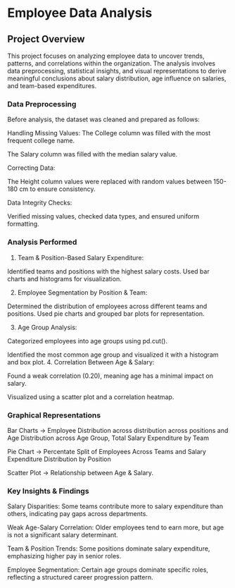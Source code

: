 # Employee Data Analysis 

 ## Project Overview
This project focuses on analyzing employee data to uncover trends, patterns, and correlations within the organization. The analysis involves data preprocessing, statistical insights, and visual representations to derive meaningful conclusions about salary distribution, age influence on salaries, and team-based expenditures.

### Data Preprocessing

Before analysis, the dataset was cleaned and prepared as follows:

Handling Missing Values:
The College column was filled with the most frequent college name. 

The Salary column was filled with the median salary value.

Correcting Data:

The Height column values were replaced with random values between 150-180 cm to ensure consistency.

Data Integrity Checks:

Verified missing values, checked data types, and ensured uniform formatting.

 ### Analysis Performed

1. Team & Position-Based Salary Expenditure:

Identified teams and positions with the highest salary costs.
Used bar charts and histograms for visualization.

2. Employee Segmentation by Position & Team:

Determined the distribution of employees across different teams and positions.
Used pie charts and grouped bar plots for representation.

3. Age Group Analysis:

Categorized employees into age groups using pd.cut().

Identified the most common age group and visualized it with a histogram and box plot.
4. Correlation Between Age & Salary:

Found a weak correlation (0.20), meaning age has a minimal impact on salary.

Visualized using a scatter plot and a correlation heatmap.

### Graphical Representations

Bar Charts → Employee Distribution across distribution across  positions and Age Distribution across Age Group, Total Salary Expenditure by Team

Pie Chart → Percentate Split of Employees Across Teams and Salary Expenditure Distribution by Position

Scatter Plot → Relationship between Age & Salary.



 ### Key Insights & Findings

 Salary Disparities: Some teams contribute more to salary expenditure than others, indicating pay gaps across departments.

Weak Age-Salary Correlation: Older employees tend to earn more, but age is not a significant salary determinant.

 Team & Position Trends: Some positions dominate salary expenditure, emphasizing higher pay in senior roles.

 Employee Segmentation: Certain age groups dominate specific roles, reflecting a structured career progression pattern.
